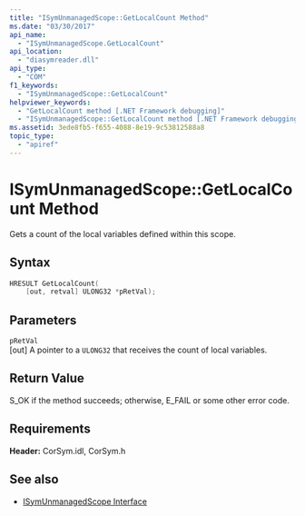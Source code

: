 ```yaml
---
title: "ISymUnmanagedScope::GetLocalCount Method"
ms.date: "03/30/2017"
api_name: 
  - "ISymUnmanagedScope.GetLocalCount"
api_location: 
  - "diasymreader.dll"
api_type: 
  - "COM"
f1_keywords: 
  - "ISymUnmanagedScope::GetLocalCount"
helpviewer_keywords: 
  - "GetLocalCount method [.NET Framework debugging]"
  - "ISymUnmanagedScope::GetLocalCount method [.NET Framework debugging]"
ms.assetid: 3ede8fb5-f655-4088-8e19-9c53812588a8
topic_type: 
  - "apiref"
---
```

# ISymUnmanagedScope::GetLocalCount Method
Gets a count of the local variables defined within this scope.  
  
## Syntax  
  
```cpp  
HRESULT GetLocalCount(  
    [out, retval] ULONG32 *pRetVal);  
```  
  
## Parameters  
 `pRetVal`  
 [out] A pointer to a `ULONG32` that receives the count of local variables.  
  
## Return Value  
 S_OK if the method succeeds; otherwise, E_FAIL or some other error code.  
  
## Requirements  
 **Header:** CorSym.idl, CorSym.h  
  
## See also

- [ISymUnmanagedScope Interface](../../../../docs/framework/unmanaged-api/diagnostics/isymunmanagedscope-interface.md)
